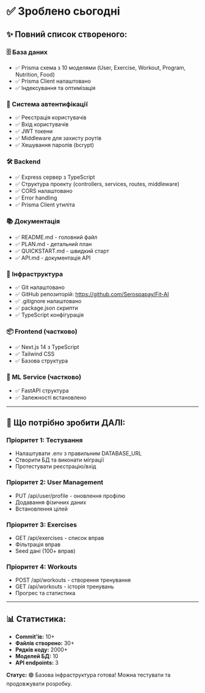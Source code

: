 # ✅ Зроблено сьогодні

## ✨ Повний список створеного:

### 🗄️ База даних
- ✅ Prisma схема з 10 моделями (User, Exercise, Workout, Program, Nutrition, Food)
- ✅ Prisma Client налаштовано
- ✅ Індексування та оптимізація

### 🔐 Система автентифікації
- ✅ Реєстрація користувачів
- ✅ Вхід користувачів  
- ✅ JWT токени
- ✅ Middleware для захисту роутів
- ✅ Хешування паролів (bcrypt)

### 🛠 Backend
- ✅ Express сервер з TypeScript
- ✅ Структура проекту (controllers, services, routes, middleware)
- ✅ CORS налаштовано
- ✅ Error handling
- ✅ Prisma Client утиліта

### 📚 Документація
- ✅ README.md - головний файл
- ✅ PLAN.md - детальний план
- ✅ QUICKSTART.md - швидкий старт
- ✅ API.md - документація API

### 🔧 Інфраструктура
- ✅ Git налаштовано
- ✅ GitHub репозиторій: https://github.com/Serospapay/Fit-AI
- ✅ .gitignore налаштовано
- ✅ package.json скрипти
- ✅ TypeScript конфігурація

### 📦 Frontend (частково)
- ✅ Next.js 14 з TypeScript
- ✅ Tailwind CSS
- ✅ Базова структура

### 🐍 ML Service (частково)
- ✅ FastAPI структура
- ✅ Залежності встановлено

---

## 🎯 Що потрібно зробити ДАЛІ:

### Пріоритет 1: Тестування
- Налаштувати .env з правильним DATABASE_URL
- Створити БД та виконати міграції
- Протестувати реєстрацію/вхід

### Пріоритет 2: User Management
- PUT /api/user/profile - оновлення профілю
- Додавання фізичних даних
- Встановлення цілей

### Пріоритет 3: Exercises
- GET /api/exercises - список вправ
- Фільтрація вправ
- Seed дані (100+ вправ)

### Пріоритет 4: Workouts
- POST /api/workouts - створення тренування
- GET /api/workouts - історія тренувань
- Прогрес та статистика

---

## 📊 Статистика:

- **Commit'ів:** 10+
- **Файлів створено:** 30+
- **Рядків коду:** 2000+
- **Моделей БД:** 10
- **API endpoints:** 3

**Статус:** 🟢 Базова інфраструктура готова! Можна тестувати та продовжувати розробку.

